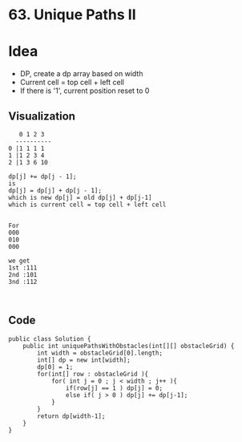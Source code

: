 # 63. Unique Paths II
# Idea
* DP, create a dp array based on width
* Current cell = top cell + left cell
* If there is '1', current position reset to 0

## Visualization
```
   0 1 2 3
  ----------
0 |1 1 1 1
1 |1 2 3 4 
2 |1 3 6 10

dp[j] += dp[j - 1];
is
dp[j] = dp[j] + dp[j - 1];
which is new dp[j] = old dp[j] + dp[j-1]
which is current cell = top cell + left cell


For 
000
010
000

we get
1st :111
2nd :101
3nd :112
 


```

## Code

```
public class Solution {
    public int uniquePathsWithObstacles(int[][] obstacleGrid) {
        int width = obstacleGrid[0].length;
        int[] dp = new int[width];
        dp[0] = 1;
        for(int[] row : obstacleGrid ){
            for( int j = 0 ; j < width ; j++ ){
                if(row[j] == 1 ) dp[j] = 0;
                else if( j > 0 ) dp[j] += dp[j-1];
            }
        }
        return dp[width-1];
    }
}
```
